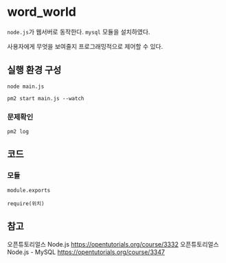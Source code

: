# word_world

`node.js`가 웹서버로 동작한다.
`mysql` 모듈을 설치하였다.

사용자에게 무엇을 보여줄지 프로그래밍적으로 제어할 수 있다.


## 실행 환경 구성

`node main.js`

`pm2 start main.js --watch`

### 문제확인

`pm2 log`




## 코드

### 모듈

`module.exports`

`require(위치)`





## 참고

오픈튜토리얼스 Node.js
https://opentutorials.org/course/3332
오픈튜토리얼스 Node.js - MySQL
https://opentutorials.org/course/3347

